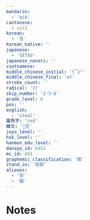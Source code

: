 ```yaml
---
mandarin:
  - 'qiè'
cantonese:
  - sit3
korean:
  - '절'
korean_native: ''
japanese:
  - 'SETSU'
japanese_nanori: ''
vietnamese:
middle_chinese_initial: 't͡sʰ'
middle_chinese_final: 'et'
stroke_count: ''
radical: '穴'
skip_number: '2-3-6'
grade_level: 6
pos: ''
english:
  - 'steal'
羅馬字: 'ced'
韓文: '첟'
joyo_level: ''
hsk_level: ''
hanmun_edu_level: ''
danayo_id: 6452
mc_id: 841
graphemic_classification: '粝'
stand_in: '窃取'
aliases:
  - '窃'
  - '竊'
---
```


# Notes

